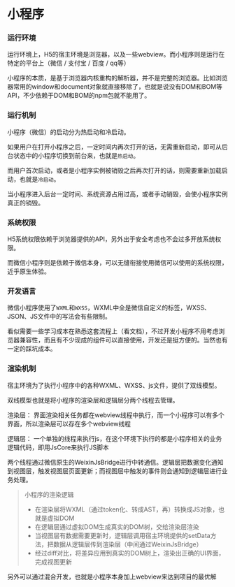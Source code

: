 # 小程序

### 运行环境

运行环境上，H5的宿主环境是浏览器，以及一些webview。而小程序则是运行在特定的平台上（微信 / 支付宝 / 百度 / qq等）

小程序的本质，是基于浏览器内核重构的解析器，并不是完整的浏览器。比如浏览器常用的window和document对象就直接移除了，也就是说没有DOM和BOM等API，不少依赖于DOM和BOM的npm包就不能用了。

### 运行机制

小程序（微信）的启动分为热启动和冷启动。

如果用户在打开小程序之后，一定时间内再次打开的话，无需重新启动，即可从后台状态中的小程序切换到前台来，也就是`热启动`。

而用户首次启动，或者是小程序实例被销毁之后再次打开的话，则需要重新加载启动，也就是`冷启动`。

当小程序进入后台一定时间、系统资源占用过高，或者手动销毁，会使小程序实例真正的销毁。

### 系统权限

H5系统权限依赖于浏览器提供的API，另外出于安全考虑也不会过多开放系统权限。

而微信小程序则是依赖于微信本身，可以无缝衔接使用微信可以使用的系统权限，近乎原生体验。

### 开发语言

微信小程序使用了`WXML`和`WXSS`，WXML中全是微信自定义的标签，WXSS、JSON、JS文件中的写法会有些限制。

看似需要一些学习成本在熟悉这套流程上（看文档），不过开发小程序不用考虑浏览器兼容性，而且有不少现成的组件可以直接使用，开发还是挺方便的。当然也有一定的踩坑成本。

### 渲染机制

宿主环境为了执行小程序中的各种WXML、WXSS、js文件，提供了双线模型。

双线模型也就是将小程序的渲染层和逻辑层分两个线程去管理。

渲染层： 界面渲染相关任务都在webview线程中执行，而一个小程序可以有多个界面，所以渲染层可以存在多个webview线程

逻辑层： 一个单独的线程来执行js，在这个环境下执行的都是小程序相关的业务逻辑代码，即用JsCore来执行JS脚本

两个线程通过微信原生的WeixinJsBridge进行中转通信。逻辑层把数据变化通知到视图层，触发视图层页面更新；而视图层中触发的事件则会通知到逻辑层进行业务处理。

>  小程序的渲染逻辑
>
> * 在渲染层将WXML（通过token化、转成AST，再）转换成JS对象，也就是虚拟DOM
> * 在逻辑层通过虚拟DOM生成真实的DOM树，交给渲染层渲染
> * 当视图层有数据需要更新时，逻辑层调用宿主环境提供的setData方法，把数据从逻辑层传到渲染层（中间通过WeixinJsBridge）
> * 经过diff对比，将差异应用到真实的DOM树上，渲染出正确的UI界面，完成视图更新

另外可以通过混合开发，也就是小程序本身加上webview来达到项目的最优解